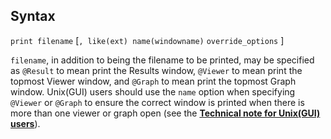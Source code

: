 ## Syntax

`print filename` \[`, like(ext) name(windowname)`
`override_options` \]

`filename`, in addition to being the filename to be printed, may be
specified as `@Result` to mean print the Results window, `@Viewer` to
mean print the topmost Viewer window, and `@Graph` to mean print the
topmost Graph window. Unix(GUI) users should use the `name` option when
specifying `@Viewer` or `@Graph` to ensure the correct window is printed
when there is more than one viewer or graph open (see the
[<strong>Technical note for Unix(GUI) users</strong>](#GUI)).

